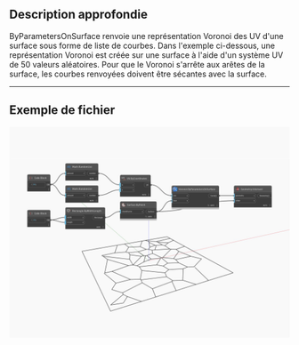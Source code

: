 ## Description approfondie
ByParametersOnSurface renvoie une représentation Voronoi des UV d'une surface sous forme de liste de courbes. Dans l'exemple ci-dessous, une représentation Voronoi est créée sur une surface à l'aide d'un système UV de 50 valeurs aléatoires. Pour que le Voronoi s'arrête aux arêtes de la surface, les courbes renvoyées doivent être sécantes avec la surface.
___
## Exemple de fichier

![ByParametersOnSurface](./Tessellation.Voronoi.ByParametersOnSurface_img.jpg)

